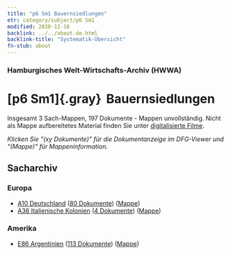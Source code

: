 ```yaml
---
title: "p6 Sm1 Bauernsiedlungen"
etr: category/subject/p6 Sm1
modified: 2020-12-18
backlink: ../../about.de.html
backlink-title: "Systematik-Übersicht"
fn-stub: about
---
```


### Hamburgisches Welt-Wirtschafts-Archiv (HWWA)
# [p6 Sm1]{.gray}&#8201; Bauernsiedlungen&#160; 




Insgesamt 3 Sach-Mappen, 197 Dokumente - Mappen unvollständig.
Nicht als Mappe aufbereitetes Material finden Sie unter [digitalisierte Filme](/film/h1_sh).

_Klicken Sie "(xy Dokumente)" für die Dokumentanzeige im DFG-Viewer und "(Mappe)" für Mappeninformation._

## Sacharchiv




### Europa

- [A10 Deutschland](../../../geo/about.de.html#A10) (<a href="https://dfg-viewer.de/show/?tx_dlf[id]=https://pm20.zbw.eu/mets/sh/1261xx/126128/1459xx/145932/public.mets.de.xml" target="_blank">80 Dokumente</a>) ([Mappe](http://purl.org/pressemappe20/folder/sh/126128,145932))
- [A36 Italienische Kolonien](../../../geo/about.de.html#A36) (<a href="https://dfg-viewer.de/show/?tx_dlf[id]=https://pm20.zbw.eu/mets/sh/1410xx/141012/1459xx/145932/public.mets.de.xml" target="_blank">4 Dokumente</a>) ([Mappe](http://purl.org/pressemappe20/folder/sh/141012,145932))

### Amerika

- [E86 Argentinien](../../../geo/about.de.html#E86) (<a href="https://dfg-viewer.de/show/?tx_dlf[id]=https://pm20.zbw.eu/mets/sh/1416xx/141692/1459xx/145932/public.mets.de.xml" target="_blank">113 Dokumente</a>) ([Mappe](http://purl.org/pressemappe20/folder/sh/141692,145932))


